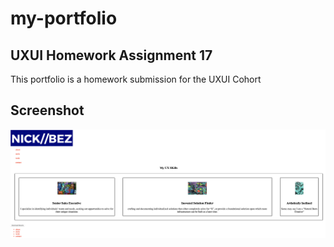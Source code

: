 # my-portfolio
 

 ## UXUI Homework Assignment 17
 This portfolio is a homework submission for the UXUI Cohort
 
 ## Screenshot
 ![Screenshot](./images/display.png)